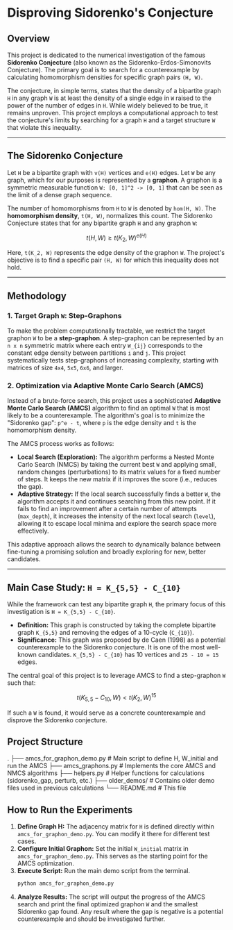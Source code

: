 # Disproving Sidorenko's Conjecture

## Overview

This project is dedicated to the numerical investigation of the famous **Sidorenko Conjecture** (also known as the Sidorenko-Erdos-Simonovits Conjecture). The primary goal is to search for a counterexample by calculating homomorphism densities for specific graph pairs `(H, W)`.

The conjecture, in simple terms, states that the density of a bipartite graph `H` in any graph `W` is at least the density of a single edge in `W` raised to the power of the number of edges in `H`. While widely believed to be true, it remains unproven. This project employs a computational approach to test the conjecture's limits by searching for a graph `H` and a target structure `W` that violate this inequality.

---

## The Sidorenko Conjecture

Let `H` be a bipartite graph with `v(H)` vertices and `e(H)` edges. Let `W` be any graph, which for our purposes is represented by a **graphon**. A graphon is a symmetric measurable function `W: [0, 1]^2 -> [0, 1]` that can be seen as the limit of a dense graph sequence.

The number of homomorphisms from `H` to `W` is denoted by `hom(H, W)`. The **homomorphism density**, `t(H, W)`, normalizes this count. The Sidorenko Conjecture states that for any bipartite graph `H` and any graphon `W`:

$$t(H, W) \ge t(K_2, W)^{e(H)}$$

Here, `t(K_2, W)` represents the edge density of the graphon `W`. The project's objective is to find a specific pair `(H, W)` for which this inequality does not hold.

---

## Methodology

### 1. Target Graph `W`: Step-Graphons

To make the problem computationally tractable, we restrict the target graphon `W` to be a **step-graphon**. A step-graphon can be represented by an `n x n` symmetric matrix where each entry `W_{ij}` corresponds to the constant edge density between partitions `i` and `j`. This project systematically tests step-graphons of increasing complexity, starting with matrices of size `4x4`, `5x5`, `6x6`, and larger.

### 2. Optimization via Adaptive Monte Carlo Search (AMCS)

Instead of a brute-force search, this project uses a sophisticated **Adaptive Monte Carlo Search (AMCS)** algorithm to find an optimal `W` that is most likely to be a counterexample. The algorithm's goal is to minimize the "Sidorenko gap": `p^e - t`, where `p` is the edge density and `t` is the homomorphism density.

The AMCS process works as follows:
- **Local Search (Exploration):** The algorithm performs a Nested Monte Carlo Search (NMCS) by taking the current best `W` and applying small, random changes (perturbations) to its matrix values for a fixed number of steps. It keeps the new matrix if it improves the score (i.e., reduces the gap).
- **Adaptive Strategy:** If the local search successfully finds a better `W`, the algorithm accepts it and continues searching from this new point. If it fails to find an improvement after a certain number of attempts (`max_depth`), it increases the intensity of the next local search (`level`), allowing it to escape local minima and explore the search space more effectively.

This adaptive approach allows the search to dynamically balance between fine-tuning a promising solution and broadly exploring for new, better candidates.

---

## Main Case Study: `H = K_{5,5} - C_{10}`

While the framework can test any bipartite graph `H`, the primary focus of this investigation is `H = K_{5,5} - C_{10}`.

- **Definition:** This graph is constructed by taking the complete bipartite graph `K_{5,5}` and removing the edges of a 10-cycle (`C_{10}`).
- **Significance:** This graph was proposed by de Caen (1998) as a potential counterexample to the Sidorenko conjecture. It is one of the most well-known candidates. `K_{5,5} - C_{10}` has 10 vertices and `25 - 10 = 15` edges.

The central goal of this project is to leverage AMCS to find a step-graphon `W` such that:

$$t(K_{5,5} - C_{10}, W) < t(K_2, W)^{15}$$

If such a `W` is found, it would serve as a concrete counterexample and disprove the Sidorenko conjecture.

## Project Structure


.
├── amcs_for_graphon_demo.py  # Main script to define H, W_initial and run the AMCS
├── amcs_graphons.py          # Implements the core AMCS and NMCS algorithms
├── helpers.py                # Helper functions for calculations (sidorenko_gap, perturb, etc.)
├── older_demos/                # Contains older demo files used in previous calculations
└── README.md                   # This file


## How to Run the Experiments

1.  **Define Graph H:** The adjacency matrix for `H` is defined directly within `amcs_for_graphon_demo.py`. You can modify it there for different test cases.
2.  **Configure Initial Graphon:** Set the initial `W_initial` matrix in `amcs_for_graphon_demo.py`. This serves as the starting point for the AMCS optimization.
3.  **Execute Script:** Run the main demo script from the terminal.
    ```bash
    python amcs_for_graphon_demo.py
    ```
4.  **Analyze Results:** The script will output the progress of the AMCS search and print the final optimized graphon `W` and the smallest Sidorenko gap found. Any result where the gap is negative is a potential counterexample and should be investigated further.
